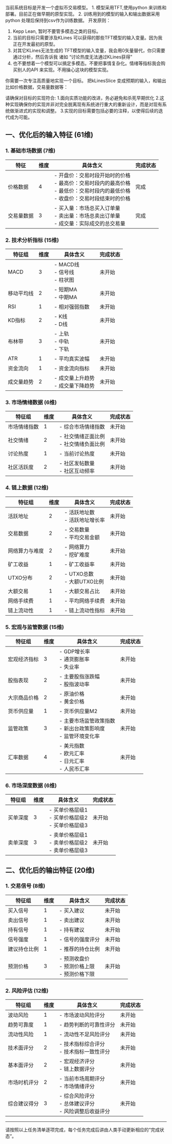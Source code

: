 当前系统目标是开发一个虚拟币交易模型。
    1. 模型采用TFT,使用python 来训练和部署。目前正在做早期的原型实现。
    2. 训练用到的模型的输入和输出数据采用python 处理后保持到csv作为训练数据。
开发原则：
1. Kepp Lean, 暂时不要管多模态之类的目标。
2. 当前的目标只需要涉及KLines 可以获得的那些TFT模型的输入变量。因为我正在开发最初的原型。
3. 对其它KLines无法生成的 TFT模型的输入变量，我会用0矢量替代，你只需要通过分析，然后告诉我 诸如 “讨论热度无法通过KLines获得”
4. 也不要想着一个模型可以搞定多模态。不要把事情复杂化。情绪等指标我会购买别人的API 来实现。不用操心这块的模型实现。

你需要一次专注高质量地实现一个目标。 把kLinesSlice 变成预期的输入，和输出 比如价格数据，交易量数据等：

请确保对目标的实现符合:
	1.面向实质功能的改进，务必避免和杀死早期优化
	2.这种实现确保你的实现并非对完全脱离现有系统进行重大的重新设计，而是对现有系统做渐进式的实现和调整。
    3.实现的目标需要包括必要的注释，以使得后续的迭代成为可能。

## 一、优化后的输入特征 (61维)

### 1. 基础市场数据 (7维)

| 特征       | 维度 | 具体含义                                                                                                                                               | 完成状态   |
|------------|------|--------------------------------------------------------------------------------------------------------------------------------------------------------|------------|
| 价格数据   | 4    | - 开盘价：交易时段开始时的价格<br>- 最高价：交易时段内的最高价格<br>- 最低价：交易时段内的最低价格<br>- 收盘价：交易时段结束时的价格                     | 完成     |
| 交易量数据 | 3    | - 买入量：市场总买入订单量<br>- 卖出量：市场总卖出订单量<br>- 成交量：实际成交的总交易量                                                                 | 完成     |

### 2. 技术分析指标 (15维)

| 特征组         | 维度 | 具体含义                                                                                               | 完成状态   |
|----------------|------|--------------------------------------------------------------------------------------------------------|------------|
| MACD           | 3    | - MACD线<br>- 信号线<br>- 柱状图                                                                        | 未开始     |
| 移动平均线     | 2    | - 短期MA<br>- 中期MA                                                                                     | 未开始     |
| RSI            | 1    | - 相对强弱指数                                                                                            | 未开始     |
| KD指标         | 2    | - K线<br>- D线                                                                                            | 未开始     |
| 布林带         | 3    | - 上轨<br>- 中轨<br>- 下轨                                                                                 | 未开始     |
| ATR            | 1    | - 平均真实波幅                                                                                            | 未开始     |
| 资金流向       | 1    | - 资金流向指标                                                                                            | 未开始     |
| 成交量趋势     | 2    | - 成交量上升趋势<br>- 成交量下降趋势                                                                      | 未开始     |

### 3. 市场情绪数据 (6维)

| 特征组       | 维度 | 具体含义                                                                                     | 完成状态   |
|--------------|------|----------------------------------------------------------------------------------------------|------------|
| 市场情绪指数 | 1    | - 综合市场情绪指数                                                                            | 未开始     |
| 社交情绪     | 2    | - 社交情绪正面比例<br>- 社交情绪负面比例                                                      | 未开始     |
| 讨论热度     | 1    | - 当前讨论热度                                                                                | 未开始     |
| 社区活跃度   | 2    | - 社区发帖数量<br>- 社区互动频率                                                                | 未开始     |

### 4. 链上数据 (12维)

| 特征组           | 维度 | 具体含义                                                                                     | 完成状态   |
|------------------|------|----------------------------------------------------------------------------------------------|------------|
| 活跃地址         | 2    | - 活跃地址数<br>- 活跃地址增长率                                                              | 未开始     |
| 交易数据         | 2    | - 交易数量<br>- 平均交易金额                                                                    | 未开始     |
| 网络算力与难度   | 2    | - 网络算力<br>- 挖矿难度                                                                        | 未开始     |
| 矿工收益         | 1    | - 矿工收益率                                                                                    | 未开始     |
| UTXO分布        | 2    | - UTXO总数<br>- 大额UTXO比例                                                                    | 未开始     |
| 大额交易         | 1    | - 大额交易占比                                                                                  | 未开始     |
| 网络手续费       | 1    | - 平均网络手续费                                                                                | 未开始     |
| 链上流动性       | 1    | - 链上流动性指标                                                                                | 未开始     |

### 5. 宏观与监管数据 (15维)

| 特征组             | 维度 | 具体含义                                                                                     | 完成状态   |
|--------------------|------|----------------------------------------------------------------------------------------------|------------|
| 宏观经济指标       | 3    | - GDP增长率<br>- 通货膨胀率<br>- 失业率                                                        | 未开始     |
| 股指表现           | 2    | - 主要股指涨跌幅<br>- 股指波动率                                                                | 未开始     |
| 大宗商品价格       | 2    | - 原油价格<br>- 黄金价格                                                                        | 未开始     |
| 货币供应量         | 1    | - 货币供应量M2                                                                                 | 未开始     |
| 监管政策           | 3    | - 主要市场监管政策指数<br>- 新出台政策影响度<br>- 监管环境变化率                                | 未开始     |
| 汇率数据           | 4    | - 美元指数<br>- 欧元汇率<br>- 日元汇率<br>- 人民币汇率                                          | 未开始     |

### 6. 市场深度数据 (6维)

| 特征组     | 维度 | 具体含义                                                                                     | 完成状态   |
|------------|------|----------------------------------------------------------------------------------------------|------------|
| 买单深度   | 3    | - 买单价格层级1<br>- 买单价格层级2<br>- 买单价格层级3                                          | 未开始     |
| 卖单深度   | 3    | - 卖单价格层级1<br>- 卖单价格层级2<br>- 卖单价格层级3                                          | 未开始     |

## 二、优化后的输出特征 (20维)

### 1. 交易信号 (8维)

| 特征组       | 维度 | 具体含义                                                                                     | 完成状态   |
|--------------|------|----------------------------------------------------------------------------------------------|------------|
| 买入信号     | 1    | - 买入建议                                                                                    | 未开始     |
| 卖出信号     | 1    | - 卖出建议                                                                                    | 未开始     |
| 持有信号     | 1    | - 持有建议                                                                                    | 未开始     |
| 信号强度     | 1    | - 信号的强度评分                                                                              | 未开始     |
| 建议持仓比例 | 1    | - 推荐的持仓比例                                                                              | 未开始     |
| 预测价格     | 3    | - 预测收盘价<br>- 预测价格上限<br>- 预测价格下限                                              | 未开始     |

### 2. 风险评估 (12维)

| 特征组           | 维度 | 具体含义                                                                                     | 完成状态   |
|------------------|------|----------------------------------------------------------------------------------------------|------------|
| 波动风险         | 1    | - 市场波动风险评分                                                                            | 未开始     |
| 趋势可靠度       | 1    | - 趋势判断的可靠性评分                                                                        | 未开始     |
| 流动性风险       | 1    | - 流动性不足风险评分                                                                          | 未开始     |
| 技术面评分       | 2    | - 技术指标综合评分<br>- 技术指标一致性评分                                                    | 未开始     |
| 基本面评分       | 2    | - 宏观经济评分<br>- 链上数据评分                                                              | 未开始     |
| 市场时机评分     | 2    | - 当前市场周期评分<br>- 市场情绪评分                                                          | 未开始     |
| 综合建议得分     | 3    | - 综合风险评分<br>- 总体建议评分<br>- 风险调整后收益评分                                      | 未开始     |

---

请按照以上任务清单逐项完成，每个任务完成后讲由人类手动更新相应的“完成状态”。